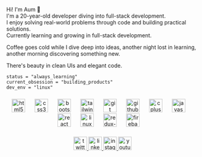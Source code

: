 Hi! I'm Aum 👋  
I'm a 20-year-old developer diving into full-stack development.  
I enjoy solving real-world problems through code and building practical solutions.  
Currently learning and growing in full-stack development.  

Coffee goes cold while I dive deep into ideas, another night lost in learning, another morning discovering something new.

There's beauty in clean UIs and elegant code.  

```
status = "always_learning"
current_obsession = "building_products"
dev_env = "linux"
```


###

<div align="center">
<img src="https://skillicons.dev/icons?i=html" height="35" alt="html5 logo" />
<img width="17" />
<img src="https://skillicons.dev/icons?i=css" height="35" alt="css3 logo" />
<img width="17" />
<img src="https://skillicons.dev/icons?i=bootstrap" height="35" alt="bootstrap logo" />
<img width="17" />
<img src="https://skillicons.dev/icons?i=tailwind" height="35" alt="tailwindcss logo" />
<img width="17" />
<img src="https://skillicons.dev/icons?i=git" height="35" alt="git logo" />
<img width="17" />
<img src="https://skillicons.dev/icons?i=github" height="35" alt="github logo" />
<img width="17" />
<img src="https://skillicons.dev/icons?i=cpp" height="35" alt="cplusplus logo" />
<img width="17" />
<img src="https://skillicons.dev/icons?i=js" height="35" alt="javascript logo" />
<img width="17" />
<img src="https://skillicons.dev/icons?i=react" height="35" alt="react logo" />
<img width="17" />
<img src="https://skillicons.dev/icons?i=linux" height="35" alt="linux logo" />
<img width="17" />
<img src="https://skillicons.dev/icons?i=redux" height="35" alt="redux-toolkit logo" />
<img width="17" />
<img src="https://skillicons.dev/icons?i=firebase" height="35" alt="firebase logo" />
<img width="17" />
</div>

###

<div align="center">
  <a href="https://x.com/aummehta_dev" target="_blank">
    <img src="https://img.shields.io/static/v1?message=Twitter&logo=twitter&label=&color=1DA1F2&logoColor=white&labelColor=&style=for-the-badge" height="35" alt="twitter logo"  />
  </a>
  <a href="https://www.linkedin.com/in/aum-mehta-177002265/" target="_blank">
    <img src="https://img.shields.io/static/v1?message=LinkedIn&logo=linkedin&label=&color=0077B5&logoColor=white&labelColor=&style=for-the-badge" height="35" alt="linkedin logo"  />
  </a>
  <a href="https://www.instagram.com/mehta.aum01/profilecard/?igsh=djEzd2FvNWQ1b290" target="_blank">
    <img src="https://img.shields.io/static/v1?message=Instagram&logo=instagram&label=&color=E4405F&logoColor=white&labelColor=&style=for-the-badge" height="35" alt="instagram logo"  />
  </a>
  <a href="https://www.youtube.com/@FitWithAum" target="_blank">
    <img src="https://img.shields.io/static/v1?message=Youtube&logo=youtube&label=&color=FF0000&logoColor=white&labelColor=&style=for-the-badge" height="35" alt="youtube logo"  />
  </a>
</div>
